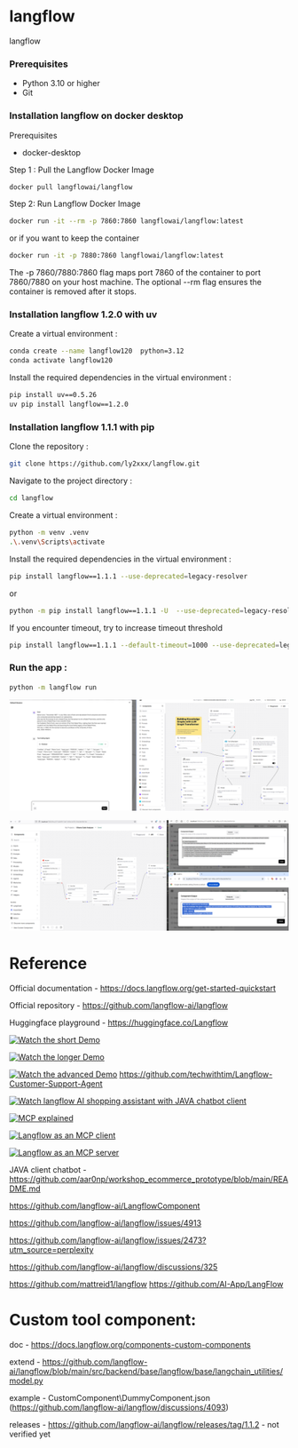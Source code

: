 # langflow
langflow

### Prerequisites
- Python 3.10 or higher
- Git

### Installation langflow on docker desktop
Prerequisites 
- docker-desktop

Step 1 : Pull the Langflow Docker Image
```bash
docker pull langflowai/langflow
```

Step 2: Run Langflow Docker Image
```bash
docker run -it --rm -p 7860:7860 langflowai/langflow:latest
```
or if you want to keep the container
```bash
docker run -it -p 7880:7860 langflowai/langflow:latest
```
The -p 7860/7880:7860 flag maps port 7860 of the container to port 7860/7880 on your host machine.
The optional --rm flag ensures the container is removed after it stops.

### Installation langflow 1.2.0 with uv
Create a virtual environment :
```bash
conda create --name langflow120  python=3.12
conda activate langflow120
```

Install the required dependencies in the virtual environment :
```bash
pip install uv==0.5.26
uv pip install langflow==1.2.0
```


### Installation langflow 1.1.1 with pip
Clone the repository :
```bash
git clone https://github.com/ly2xxx/langflow.git
```

Navigate to the project directory :
```bash
cd langflow
```

Create a virtual environment :
```bash
python -m venv .venv
.\.venv\Scripts\activate
```

Install the required dependencies in the virtual environment :
```bash
pip install langflow==1.1.1 --use-deprecated=legacy-resolver
```
or
```bash
python -m pip install langflow==1.1.1 -U  --use-deprecated=legacy-resolver --no-build-isolation
```

If you encounter timeout, try to increase timeout threshold
```bash
pip install langflow==1.1.1 --default-timeout=1000 --use-deprecated=legacy-resolver --no-build-isolation
```

### Run the app :
```bash
python -m langflow run
```

![Structured Data Extraction flow](Gallery/Ollama%20structured%20data%20extraction%202024-12-27%20200336.png)

![Code checkout and analyser flow](Gallery/langflow-code-analyser-2025-01-01-134910.png)

# Reference
Official documentation - https://docs.langflow.org/get-started-quickstart

Official repository - https://github.com/langflow-ai/langflow 

Huggingface playground - https://huggingface.co/Langflow

<!-- Demo - https://www.youtube.com/watch?v=xD43xUC_LWI&t=172s -->
[![Watch the short Demo](https://img.youtube.com/vi/xD43xUC_LWI/maxresdefault.jpg)](https://www.youtube.com/watch?v=xD43xUC_LWI)

[![Watch the longer Demo](https://img.youtube.com/vi/RWo4GDTZIsE/hqdefault.jpg)](https://youtu.be/RWo4GDTZIsE)

[![Watch the advanced Demo](https://img.youtube.com/vi/QmUsG_3wHPg/hqdefault.jpg)](https://youtu.be/QmUsG_3wHPg)
https://github.com/techwithtim/Langflow-Customer-Support-Agent

[![Watch langflow AI shopping assistant with JAVA chatbot client](https://img.youtube.com/vi/Nyg8-8f-ScQ/hqdefault.jpg)](https://m.youtube.com/watch?v=Nyg8-8f-ScQ)

[![ MCP explained](https://img.youtube.com/vi/L94WBLL0KjY/hqdefault.jpg)](https://m.youtube.com/watch?v=L94WBLL0KjY)

[![ Langflow as an MCP client](https://img.youtube.com/vi/K1Zy8lPl9BM/hqdefault.jpg)](https://m.youtube.com/watch?v=K1Zy8lPl9BM)

[![ Langflow as an MCP server](https://img.youtube.com/vi/vi40dn79Zgw/hqdefault.jpg)](https://m.youtube.com/watch?v=vi40dn79Zgw)



JAVA client chatbot - https://github.com/aar0np/workshop_ecommerce_prototype/blob/main/README.md

https://github.com/langflow-ai/LangflowComponent

https://github.com/langflow-ai/langflow/issues/4913 

https://github.com/langflow-ai/langflow/issues/2473?utm_source=perplexity

https://github.com/langflow-ai/langflow/discussions/325

https://github.com/mattreid1/langflow
https://github.com/AI-App/LangFlow

# Custom tool component:
doc - 
https://docs.langflow.org/components-custom-components

extend - 
https://github.com/langflow-ai/langflow/blob/main/src/backend/base/langflow/base/langchain_utilities/model.py

example -
CustomComponent\DummyComponent.json
(https://github.com/langflow-ai/langflow/discussions/4093)

releases -
https://github.com/langflow-ai/langflow/releases/tag/1.1.2 - not verified yet

